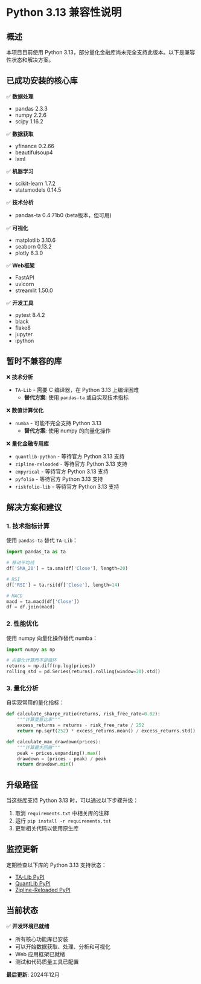 # Python 3.13 兼容性说明

## 概述

本项目目前使用 Python 3.13，部分量化金融库尚未完全支持此版本。以下是兼容性状态和解决方案。

## 已成功安装的核心库

✅ **数据处理**
- pandas 2.3.3
- numpy 2.2.6
- scipy 1.16.2

✅ **数据获取**
- yfinance 0.2.66
- beautifulsoup4
- lxml

✅ **机器学习**
- scikit-learn 1.7.2
- statsmodels 0.14.5

✅ **技术分析**
- pandas-ta 0.4.71b0 (beta版本，但可用)

✅ **可视化**
- matplotlib 3.10.6
- seaborn 0.13.2
- plotly 6.3.0

✅ **Web框架**
- FastAPI
- uvicorn
- streamlit 1.50.0

✅ **开发工具**
- pytest 8.4.2
- black
- flake8
- jupyter
- ipython

## 暂时不兼容的库

❌ **技术分析**
- `TA-Lib` - 需要 C 编译器，在 Python 3.13 上编译困难
  - **替代方案**: 使用 `pandas-ta` 或自实现技术指标

❌ **数值计算优化**
- `numba` - 可能不完全支持 Python 3.13
  - **替代方案**: 使用 numpy 的向量化操作

❌ **量化金融专用库**
- `quantlib-python` - 等待官方 Python 3.13 支持
- `zipline-reloaded` - 等待官方 Python 3.13 支持
- `empyrical` - 等待官方 Python 3.13 支持
- `pyfolio` - 等待官方 Python 3.13 支持
- `riskfolio-lib` - 等待官方 Python 3.13 支持

## 解决方案和建议

### 1. 技术指标计算

使用 `pandas-ta` 替代 `TA-Lib`：

```python
import pandas_ta as ta

# 移动平均线
df['SMA_20'] = ta.sma(df['Close'], length=20)

# RSI
df['RSI'] = ta.rsi(df['Close'], length=14)

# MACD
macd = ta.macd(df['Close'])
df = df.join(macd)
```

### 2. 性能优化

使用 numpy 向量化操作替代 numba：

```python
import numpy as np

# 向量化计算而不是循环
returns = np.diff(np.log(prices))
rolling_std = pd.Series(returns).rolling(window=20).std()
```

### 3. 量化分析

自实现常用的量化指标：

```python
def calculate_sharpe_ratio(returns, risk_free_rate=0.02):
    """计算夏普比率"""
    excess_returns = returns - risk_free_rate / 252
    return np.sqrt(252) * excess_returns.mean() / excess_returns.std()

def calculate_max_drawdown(prices):
    """计算最大回撤"""
    peak = prices.expanding().max()
    drawdown = (prices - peak) / peak
    return drawdown.min()
```

## 升级路径

当这些库支持 Python 3.13 时，可以通过以下步骤升级：

1. 取消 `requirements.txt` 中相关库的注释
2. 运行 `pip install -r requirements.txt`
3. 更新相关代码以使用原生库

## 监控更新

定期检查以下库的 Python 3.13 支持状态：
- [TA-Lib PyPI](https://pypi.org/project/TA-Lib/)
- [QuantLib PyPI](https://pypi.org/project/QuantLib/)
- [Zipline-Reloaded PyPI](https://pypi.org/project/zipline-reloaded/)

## 当前状态

✅ **开发环境已就绪**
- 所有核心功能库已安装
- 可以开始数据获取、处理、分析和可视化
- Web 应用框架已就绪
- 测试和代码质量工具已配置

**最后更新**: 2024年12月
